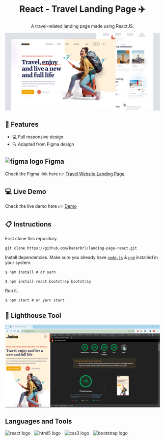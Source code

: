 # <h1 align="center">React - Travel Landing Page ✈️</h1>

<p align="center">A travel-related landing page made using ReactJS.</p>

<div align="center">
    <img  src="/public/images/travel_preview.png" alt="Landing Page with React" title="Landing Page" />
</div>

## 💎 Features

<ul>
  <li>💻 Full responsive design</li>
  <li>🔍 Adapted from Figma design</li>
</ul>

## <img src="https://cdn.jsdelivr.net/gh/devicons/devicon/icons/figma/figma-original.svg" height="22" alt="figma logo"  /> Figma
Check the Figma link here 👉 [Travel Website Landing Page](https://www.figma.com/community/file/993910904620677970)

## 💻 Live Demo

Check the live demo here 👉 [Demo](https://travel-landing-page-kaderbrl.vercel.app/) 

## 📋 Instructions

First clone this repository.

```shell
git clone https://github.com/kaderbrl/landing-page-react.git
```

Install dependencies. Make sure you already have [`node.js`](https://nodejs.org/en/) & [`npm`](https://www.npmjs.com/) installed in your system.

```shell
$ npm install # or yarn
```
```shell
$ npm install react-bootstrap bootstrap
```

Run it.

```shell
$ npm start # or yarn start
```

## 🧩 Lighthouse Tool
<div align="center">
    <img  src="/public/images/travel_lighthouse.png" alt="Landing Page Lighthouse with React" title="Landing Page" />
</div>

## Languages and Tools

<div align="left">
  <img src="https://cdn.jsdelivr.net/gh/devicons/devicon/icons/react/react-original.svg" height="30" alt="react logo"  />
  <img width="5" />
  <img src="https://cdn.jsdelivr.net/gh/devicons/devicon/icons/html5/html5-original.svg" height="30" alt="html5 logo"  />
  <img width="5" />
  <img src="https://cdn.jsdelivr.net/gh/devicons/devicon/icons/css3/css3-original.svg" height="30" alt="css3 logo"  />
  <img width="5" />
  <img src="https://cdn.jsdelivr.net/gh/devicons/devicon/icons/bootstrap/bootstrap-original.svg" height="35" alt="bootstrap logo"  />
</div>
